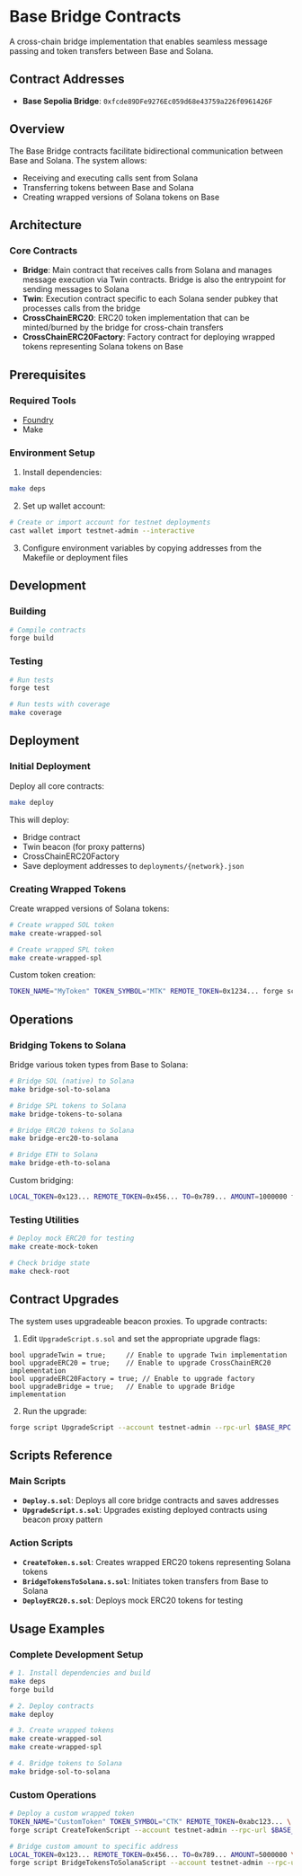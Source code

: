 # Base Bridge Contracts

A cross-chain bridge implementation that enables seamless message passing and token transfers between Base and Solana.

## Contract Addresses

- **Base Sepolia Bridge**: `0xfcde89DFe9276Ec059d68e43759a226f0961426F`

## Overview

The Base Bridge contracts facilitate bidirectional communication between Base and Solana. The system allows:

- Receiving and executing calls sent from Solana
- Transferring tokens between Base and Solana  
- Creating wrapped versions of Solana tokens on Base

## Architecture

### Core Contracts

- **Bridge**: Main contract that receives calls from Solana and manages message execution via Twin contracts. Bridge is also the entrypoint for sending messages to Solana
- **Twin**: Execution contract specific to each Solana sender pubkey that processes calls from the bridge
- **CrossChainERC20**: ERC20 token implementation that can be minted/burned by the bridge for cross-chain transfers
- **CrossChainERC20Factory**: Factory contract for deploying wrapped tokens representing Solana tokens on Base

## Prerequisites

### Required Tools

- [Foundry](https://book.getfoundry.sh/getting-started/installation)
- Make

### Environment Setup

1. Install dependencies:
```bash
make deps
```

2. Set up wallet account:
```bash
# Create or import account for testnet deployments
cast wallet import testnet-admin --interactive
```

3. Configure environment variables by copying addresses from the Makefile or deployment files

## Development

### Building

```bash
# Compile contracts
forge build
```

### Testing

```bash
# Run tests
forge test

# Run tests with coverage
make coverage
```

## Deployment

### Initial Deployment

Deploy all core contracts:

```bash
make deploy
```

This will deploy:
- Bridge contract
- Twin beacon (for proxy patterns)
- CrossChainERC20Factory
- Save deployment addresses to `deployments/{network}.json`

### Creating Wrapped Tokens

Create wrapped versions of Solana tokens:

```bash
# Create wrapped SOL token
make create-wrapped-sol

# Create wrapped SPL token  
make create-wrapped-spl
```

Custom token creation:
```bash
TOKEN_NAME="MyToken" TOKEN_SYMBOL="MTK" REMOTE_TOKEN=0x1234... forge script CreateTokenScript --account testnet-admin --rpc-url $BASE_RPC --broadcast -vvvv
```

## Operations

### Bridging Tokens to Solana

Bridge various token types from Base to Solana:

```bash
# Bridge SOL (native) to Solana
make bridge-sol-to-solana

# Bridge SPL tokens to Solana
make bridge-tokens-to-solana

# Bridge ERC20 tokens to Solana
make bridge-erc20-to-solana

# Bridge ETH to Solana
make bridge-eth-to-solana
```

Custom bridging:
```bash
LOCAL_TOKEN=0x123... REMOTE_TOKEN=0x456... TO=0x789... AMOUNT=1000000 forge script BridgeTokensToSolanaScript --account testnet-admin --rpc-url $BASE_RPC --broadcast -vvvv
```

### Testing Utilities

```bash
# Deploy mock ERC20 for testing
make create-mock-token

# Check bridge state
make check-root
```

## Contract Upgrades

The system uses upgradeable beacon proxies. To upgrade contracts:

1. Edit `UpgradeScript.s.sol` and set the appropriate upgrade flags:
```solidity
bool upgradeTwin = true;     // Enable to upgrade Twin implementation
bool upgradeERC20 = true;    // Enable to upgrade CrossChainERC20 implementation  
bool upgradeERC20Factory = true; // Enable to upgrade factory
bool upgradeBridge = true;   // Enable to upgrade Bridge implementation
```

2. Run the upgrade:
```bash
forge script UpgradeScript --account testnet-admin --rpc-url $BASE_RPC --broadcast -vvvv
```

## Scripts Reference

### Main Scripts

- **`Deploy.s.sol`**: Deploys all core bridge contracts and saves addresses
- **`UpgradeScript.s.sol`**: Upgrades existing deployed contracts using beacon proxy pattern

### Action Scripts

- **`CreateToken.s.sol`**: Creates wrapped ERC20 tokens representing Solana tokens
- **`BridgeTokensToSolana.s.sol`**: Initiates token transfers from Base to Solana
- **`DeployERC20.s.sol`**: Deploys mock ERC20 tokens for testing

## Usage Examples

### Complete Development Setup

```bash
# 1. Install dependencies and build
make deps
forge build

# 2. Deploy contracts  
make deploy

# 3. Create wrapped tokens
make create-wrapped-sol
make create-wrapped-spl

# 4. Bridge tokens to Solana
make bridge-sol-to-solana
```

### Custom Operations

```bash
# Deploy a custom wrapped token
TOKEN_NAME="CustomToken" TOKEN_SYMBOL="CTK" REMOTE_TOKEN=0xabc123... \
forge script CreateTokenScript --account testnet-admin --rpc-url $BASE_RPC --broadcast

# Bridge custom amount to specific address
LOCAL_TOKEN=0x123... REMOTE_TOKEN=0x456... TO=0x789... AMOUNT=5000000 \
forge script BridgeTokensToSolanaScript --account testnet-admin --rpc-url $BASE_RPC --broadcast
```
